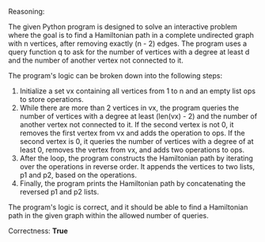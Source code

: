 Reasoning:

The given Python program is designed to solve an interactive problem where the goal is to find a Hamiltonian path in a complete undirected graph with n vertices, after removing exactly (n - 2) edges. The program uses a query function q to ask for the number of vertices with a degree at least d and the number of another vertex not connected to it.

The program's logic can be broken down into the following steps:

1.  Initialize a set vx containing all vertices from 1 to n and an empty list ops to store operations.
2.  While there are more than 2 vertices in vx, the program queries the number of vertices with a degree at least (len(vx) - 2) and the number of another vertex not connected to it. If the second vertex is not 0, it removes the first vertex from vx and adds the operation to ops. If the second vertex is 0, it queries the number of vertices with a degree of at least 0, removes the vertex from vx, and adds two operations to ops.
3.  After the loop, the program constructs the Hamiltonian path by iterating over the operations in reverse order. It appends the vertices to two lists, p1 and p2, based on the operations.
4.  Finally, the program prints the Hamiltonian path by concatenating the reversed p1 and p2 lists.

The program's logic is correct, and it should be able to find a Hamiltonian path in the given graph within the allowed number of queries.

Correctness: **True**